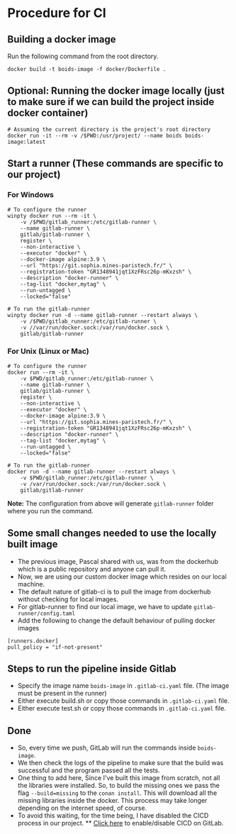 # Procedure for CI

## Building a docker image

Run the following command from the root directory.

`docker build -t boids-image -f docker/Dockerfile .`

## Optional: Running the docker image locally (just to make sure if we can build the project inside docker container)

```
# Assuming the current directory is the project's root directory
docker run -it --rm -v /$PWD:/usr/project/ --name boids boids-image:latest
```

## Start a runner (These commands are specific to our project)

### For Windows
```
# To configure the runner
winpty docker run --rm -it \
	-v /$PWD/gitlab_runner:/etc/gitlab-runner \
	--name gitlab-runner \
	gitlab/gitlab-runner \
	register \
	--non-interactive \
	--executor "docker" \
	--docker-image alpine:3.9 \
	--url "https://git.sophia.mines-paristech.fr/" \
	--registration-token "GR1348941jqt1XzFRsc26p-mKxzsh" \
	--description "docker-runner" \
	--tag-list "docker,mytag" \
	--run-untagged \
	--locked="false"

# To run the gitlab-runner
winpty docker run -d --name gitlab-runner --restart always \
	-v /$PWD/gitlab_runner:/etc/gitlab-runner \
	-v //var/run/docker.sock:/var/run/docker.sock \
	gitlab/gitlab-runner
```

### For Unix (Linux or Mac)
```
# To configure the runner
docker run --rm -it \
	-v $PWD/gitlab_runner:/etc/gitlab-runner \
	--name gitlab-runner \
	gitlab/gitlab-runner \
	register \
	--non-interactive \
	--executor "docker" \
	--docker-image alpine:3.9 \
	--url "https://git.sophia.mines-paristech.fr/" \
	--registration-token "GR1348941jqt1XzFRsc26p-mKxzsh" \
	--description "docker-runner" \
	--tag-list "docker,mytag" \
	--run-untagged \
	--locked="false"

# To run the gitlab-runner
docker run -d --name gitlab-runner --restart always \
	-v $PWD/gitlab_runner:/etc/gitlab-runner \
	-v /var/run/docker.sock:/var/run/docker.sock \
	gitlab/gitlab-runner
```

**Note:** The configuration from above will generate `gitlab-runner` folder where you run the command.

## Some small changes needed to use the locally built image
- The previous image, Pascal shared with us, was from the dockerhub which is a public repository and anyone can pull it.
- Now, we are using our custom docker image which resides on our local machine.
- The default nature of gitlab-ci is to pull the image from dockerhub without checking for local images.
- For gitlab-runner to find our local image, we have to update `gitlab-runner/config.taml`
- Add the following to change the default behaviour of pulling docker images
```
[runners.docker]
pull_policy = "if-not-present"
```

## Steps to run the pipeline inside Gitlab

- Specify the image name `boids-image` in `.gitlab-ci.yaml` file. (The image must be present in the runner)
- Either execute build.sh or copy those commands in `.gitlab-ci.yaml` file.
- Either execute test.sh or copy those commands in `.gitlab-ci.yaml` file.


## Done
- So, every time we push, GitLab will run the commands inside `boids-image`.
- We then check the logs of the pipeline to make sure that the build was successful and the program passed all the tests.
- One thing to add here, Since I've built this image from scratch, not all the libraries were installed. So, to build the missing ones
  we pass the flag `--build=missing` to the `conan install`. This will download all the missing libraries inside the docker. This process may take longer depending on the internet speed, of course.
- To avoid this waiting, for the time being, I have disabled the CICD process in our project. ** [Click here](https://docs.gitlab.com/ee/ci/enable_or_disable_ci.html) to enable/disable CICD on GitLab.

